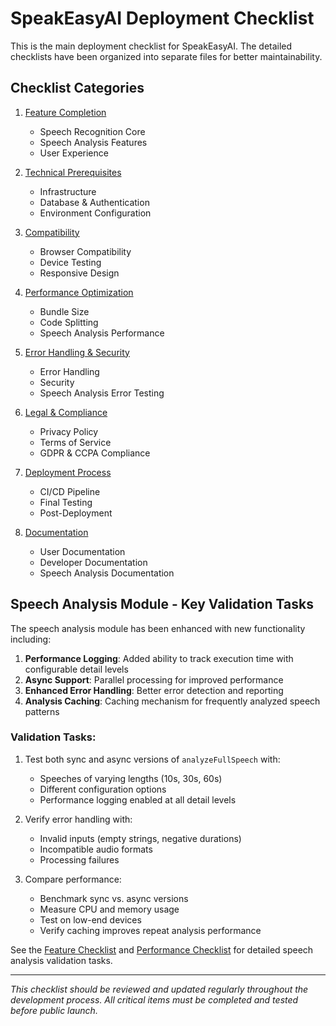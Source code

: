 
# SpeakEasyAI Deployment Checklist

This is the main deployment checklist for SpeakEasyAI. The detailed checklists have been organized into separate files for better maintainability.

## Checklist Categories

1. [Feature Completion](./checklists/1-FEATURE_CHECKLIST.md)
   - Speech Recognition Core
   - Speech Analysis Features
   - User Experience

2. [Technical Prerequisites](./checklists/2-TECHNICAL_CHECKLIST.md)
   - Infrastructure
   - Database & Authentication
   - Environment Configuration

3. [Compatibility](./checklists/3-COMPATIBILITY_CHECKLIST.md)
   - Browser Compatibility
   - Device Testing
   - Responsive Design

4. [Performance Optimization](./checklists/4-PERFORMANCE_CHECKLIST.md)
   - Bundle Size
   - Code Splitting
   - Speech Analysis Performance

5. [Error Handling & Security](./checklists/5-ERROR_SECURITY_CHECKLIST.md)
   - Error Handling
   - Security
   - Speech Analysis Error Testing

6. [Legal & Compliance](./checklists/6-COMPLIANCE_CHECKLIST.md)
   - Privacy Policy
   - Terms of Service
   - GDPR & CCPA Compliance

7. [Deployment Process](./checklists/7-DEPLOYMENT_CHECKLIST.md)
   - CI/CD Pipeline
   - Final Testing
   - Post-Deployment

8. [Documentation](./checklists/8-DOCUMENTATION_CHECKLIST.md)
   - User Documentation
   - Developer Documentation
   - Speech Analysis Documentation

## Speech Analysis Module - Key Validation Tasks

The speech analysis module has been enhanced with new functionality including:

1. **Performance Logging**: Added ability to track execution time with configurable detail levels
2. **Async Support**: Parallel processing for improved performance
3. **Enhanced Error Handling**: Better error detection and reporting
4. **Analysis Caching**: Caching mechanism for frequently analyzed speech patterns

### Validation Tasks:

1. Test both sync and async versions of `analyzeFullSpeech` with:
   - Speeches of varying lengths (10s, 30s, 60s)
   - Different configuration options
   - Performance logging enabled at all detail levels
   
2. Verify error handling with:
   - Invalid inputs (empty strings, negative durations)
   - Incompatible audio formats
   - Processing failures
   
3. Compare performance:
   - Benchmark sync vs. async versions
   - Measure CPU and memory usage
   - Test on low-end devices
   - Verify caching improves repeat analysis performance

See the [Feature Checklist](./checklists/1-FEATURE_CHECKLIST.md) and [Performance Checklist](./checklists/4-PERFORMANCE_CHECKLIST.md) for detailed speech analysis validation tasks.

---

*This checklist should be reviewed and updated regularly throughout the development process. All critical items must be completed and tested before public launch.*
